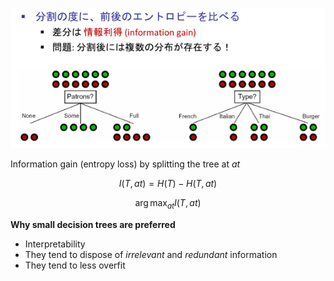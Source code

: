 
![Image](decisiontreeentropy.png)

Information gain (entropy loss) by splitting the tree at $at$

$$
I(T, at) = H(T) - H(T, at)
$$

$$
\arg\max_{at}{I(T, at)}
$$


**Why small decision trees are preferred**
- Interpretability
- They tend to dispose of _irrelevant_ and _redundant_ information
- They tend to less overfit
